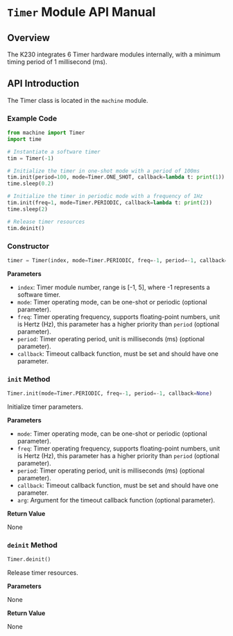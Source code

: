 # `Timer` Module API Manual

## Overview

The K230 integrates 6 Timer hardware modules internally, with a minimum timing period of 1 millisecond (ms).

## API Introduction

The Timer class is located in the `machine` module.

### Example Code

```python
from machine import Timer
import time

# Instantiate a software timer
tim = Timer(-1)

# Initialize the timer in one-shot mode with a period of 100ms
tim.init(period=100, mode=Timer.ONE_SHOT, callback=lambda t: print(1))
time.sleep(0.2)

# Initialize the timer in periodic mode with a frequency of 1Hz
tim.init(freq=1, mode=Timer.PERIODIC, callback=lambda t: print(2))
time.sleep(2)

# Release timer resources
tim.deinit()
```

### Constructor

```python
timer = Timer(index, mode=Timer.PERIODIC, freq=-1, period=-1, callback=None)
```

**Parameters**

- `index`: Timer module number, range is [-1, 5], where -1 represents a software timer.
- `mode`: Timer operating mode, can be one-shot or periodic (optional parameter).
- `freq`: Timer operating frequency, supports floating-point numbers, unit is Hertz (Hz), this parameter has a higher priority than `period` (optional parameter).
- `period`: Timer operating period, unit is milliseconds (ms) (optional parameter).
- `callback`: Timeout callback function, must be set and should have one parameter.

### `init` Method

```python
Timer.init(mode=Timer.PERIODIC, freq=-1, period=-1, callback=None)
```

Initialize timer parameters.

**Parameters**

- `mode`: Timer operating mode, can be one-shot or periodic (optional parameter).
- `freq`: Timer operating frequency, supports floating-point numbers, unit is Hertz (Hz), this parameter has a higher priority than `period` (optional parameter).
- `period`: Timer operating period, unit is milliseconds (ms) (optional parameter).
- `callback`: Timeout callback function, must be set and should have one parameter.
- `arg`: Argument for the timeout callback function (optional parameter).

**Return Value**

None

### `deinit` Method

```python
Timer.deinit()
```

Release timer resources.

**Parameters**

None

**Return Value**

None
